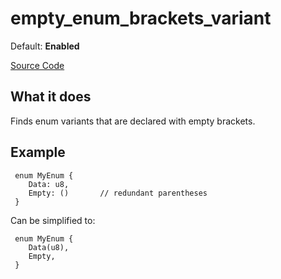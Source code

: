 # empty_enum_brackets_variant

Default: **Enabled**

[Source Code](https://github.com/software-mansion/cairo-lint/tree/main/src/lints/empty_enum_brackets_variant.rs#L35)

## What it does

Finds enum variants that are declared with empty brackets.

## Example

```cairo
 enum MyEnum {
    Data: u8,
    Empty: ()       // redundant parentheses
 }
```

Can be simplified to:

```cairo
 enum MyEnum {
    Data(u8),
    Empty,
 }
```
